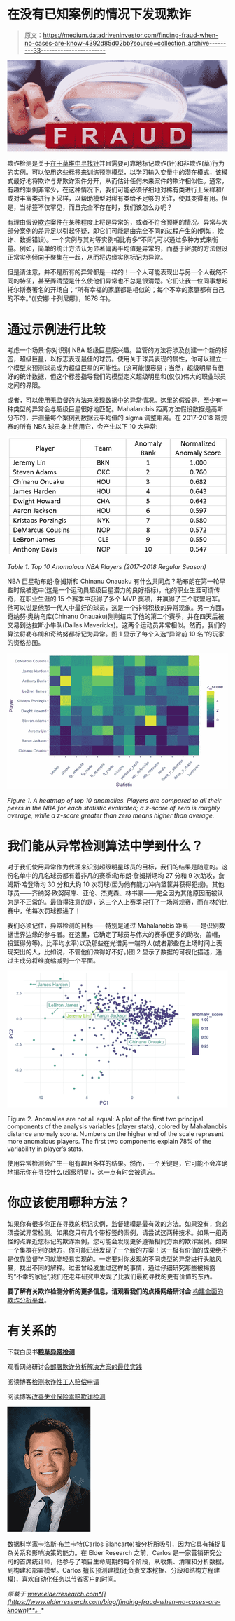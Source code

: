 # 在没有已知案例的情况下发现欺诈

> 原文：<https://medium.datadriveninvestor.com/finding-fraud-when-no-cases-are-know-4392d85d02bb?source=collection_archive---------33----------------------->

![](img/c913374c5f4a697720b3848193b66136.png)

欺诈检测是关于[在干草堆中寻找针](https://www.elderresearch.com/haystacks-needles-anomaly-detection)并且需要可靠地标记欺诈(针)和非欺诈(草)行为的实例。可以使用这些标签来训练预测模型，以学习输入变量中的潜在模式，该模式最好地将欺诈与非欺诈案件分开，从而估计任何未来案件的欺诈相似性。通常，有趣的案例非常少，在这种情况下，我们可能必须仔细地对稀有类进行上采样和/或对丰富类进行下采样，以帮助模型对稀有类给予足够的关注，使其变得有用。但是，当标签不仅罕见，而且完全不存在时，我们该怎么办呢？

有理由假设[欺诈](https://www.elderresearch.com/analytics-solutions/fraud-and-risk-analytics)案件在某种程度上将是异常的，或者不符合预期的情况。异常与大部分案例的差异足以引起怀疑，即它们可能是由完全不同的过程产生的(例如，欺诈、数据错误)。一个实例与其对等实例相比有多“不同”,可以通过多种方式来衡量。例如，简单的统计方法认为显著偏离平均值是异常的，而基于密度的方法假设正常实例倾向于聚集在一起，从而将边缘实例标记为异常。

但是请注意，并不是所有的异常都是一样的！一个人可能表现出与另一个人截然不同的特征，甚至弄清楚是什么使他们异常也不总是很清楚。它们让我一位同事想起托尔斯泰著名的开场白；“所有幸福的家庭都是相似的；每个不幸的家庭都有自己的不幸。”(《安娜·卡列尼娜》，1878 年)。

# 通过示例进行比较

考虑一个场景:你对识别 NBA 超级巨星感兴趣。监管的方法将涉及创建一个新的标签，超级巨星，以标志表现最佳的球员。使用关于球员表现的属性，你可以建立一个模型来预测球员成为超级巨星的可能性。(这可能很容易；当然，超级明星有很好的统计数据，但这个标签指导我们的模型定义超级明星和(仅仅)伟大的职业球员之间的界限。

或者，可以使用无监督的方法来发现数据中的异常情况。这里的假设是，至少有一种类型的异常会与超级巨星很好地匹配。Mahalanobis 距离方法假设数据是高斯分布的，并测量每个案例到数据云平均值的 sigma 调整距离。在 2017-2018 常规赛的所有 NBA 球员身上使用它，会产生以下 10 大异常:

![](img/17afed60e0b284fbf72e9b851beb8140.png)

*Table 1\. Top 10 Anomalous NBA Players (2017–2018 Regular Season)*

NBA 巨星勒布朗·詹姆斯和 Chinanu Onauaku 有什么共同点？勒布朗在第一轮早些时候被选中(这是一个运动员超级巨星潜力的良好指标)，他的职业生涯可谓传奇，在职业生涯的 15 个赛季中获得了多个 MVP 奖项，并赢得了三个联盟冠军。他可以说是他那一代人中最好的球员，这是一个非常积极的异常现象。另一方面，奇纳努·奥纳乌库(Chinanu Onauaku)刚刚结束了他的第二个赛季，并在四天后被交易到达拉斯小牛队(Dallas Mavericks)。这两个运动员非常相似。然而，我们的算法将勒布朗和奇纳努都标记为异常。图 1 显示了每个入选“异常前 10 名”的玩家的资格热图。

![](img/b735d295848665c3adbce892444dc834.png)

*Figure 1\. A heatmap of top 10 anomalies. Players are compared to all their peers in the NBA for each statistic evaluated; a z-score of zero is roughly average, while a z-score greater than zero means higher than average.*

# 我们能从异常检测算法中学到什么？

对于我们使用异常作为代理来识别超级明星球员的目标，我们的结果是随意的。这份名单中的几名球员都有着非凡的赛季:勒布朗·詹姆斯场均 27 分和 9 次助攻，詹姆斯·哈登场均 30 分和大约 10 次罚球(因为他有能力冲向篮筐并获得犯规)。其他球员——齐纳努·欧努阿库、亚伦、杰克森、林书豪——完全因为其他原因而被认为是不正常的。最值得注意的是，这三个人上赛季只打了一场常规赛，而在林的比赛中，他每次罚球都进了！

我们必须记住，异常检测的目标——特别是通过 Mahalanobis 距离——是识别数据世界边缘的参与者。在这里，它确定了球员与伟大的赛季(更多的助攻，盖帽，投篮得分等)。比平均水平)以及那些在光谱另一端的人(或者那些在上场时间上表现突出的人，比如说，不管他们做得好不好。)图 2 显示了数据的可视化描述，通过主成分将维度缩减到一个平面。

![](img/61b84412e374d892929203aabf15ec9e.png)

Figure 2\. Anomalies are not all equal: A plot of the first two principal components of the analysis variables (player stats), colored by Mahalanobis distance anomaly score. Numbers on the higher end of the scale represent more anomalous players. The first two components explain 78% of the variability in player’s stats.

使用异常检测会产生一组有趣且多样的结果。然而，一个关键是，它可能不会准确地揭示你在寻找什么(超级明星)，这一点有时会被遗忘。

# 你应该使用哪种方法？

如果你有很多你正在寻找的标记实例，监督建模是最有效的方法。如果没有，您必须尝试异常检测。如果您只有几个带标签的案例，请尝试这两种技术。如果一组奇怪的点靠近您标记的欺诈案例，您可能会发现更多遵循相同方案的欺诈案例。如果一个集群在别的地方，你可能已经发现了一个新的方案！这一极有价值的成果绝不是仅靠监督学习就能轻易实现的。一定要对你发现的不同类型的异常进行头脑风暴，找出不同的解释。过去曾经发生过这样的事情，通过仔细研究那些被揭露的“不幸的家庭”,我们在老年研究中发现了比我们最初寻找的更有价值的东西。

**要了解有关欺诈检测分析的更多信息，请观看我们的点播网络研讨会** [构建全面的欺诈分析平台](https://www.elderresearch.com/company/resource-center/webinars/building-holistic-fraud-analytics-platforms)。

# 有关系的

下载白皮书[**粮草异常检测**](https://www.elderresearch.com/haystacks-needles-anomaly-detection)

观看网络研讨会[部署欺诈分析解决方案的最佳实践](https://www.elderresearch.com/company/resource-center/webinars/best-practices-for-deploying-a-fraud-analytics-solution)

阅读博客[检测欺诈性工人赔偿申请](https://www.elderresearch.com/blog/detecting-fraudulent-workers-compensation-claims)

阅读博客[改善失业保险索赔欺诈检测](https://www.elderresearch.com/blog/improving-unemployment-insurance-claim-fraud-detection)

![](img/833c2de5b8bf707a962e1bbe06290c06.png)

数据科学家卡洛斯·布兰卡特(Carlos Blancarte)被分析所吸引，因为它具有捕捉复杂关系和影响决策的能力。在 Elder Research 之前，Carlos 是一家营销研究公司的首席统计师，他参与了项目生命周期的每个阶段，从收集、清理和分析数据，到构建和部署模型。Carlos 擅长预测建模(还负责文本挖掘、分段和结构方程建模)，喜欢自动化任务以节省客户的时间。

*原载于 www.elderresearch.com*[](https://www.elderresearch.com/blog/finding-fraud-when-no-cases-are-known)**。**